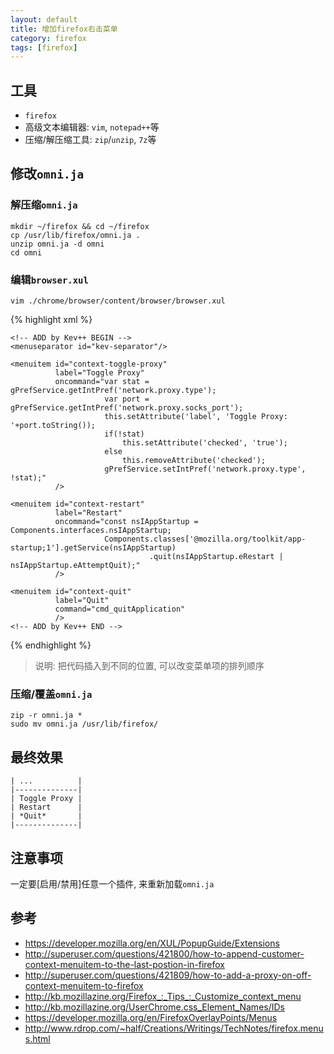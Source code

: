 ```yaml
---
layout: default
title: 增加firefox右击菜单
category: firefox
tags: [firefox]
---
```


## 工具
- `firefox`
- 高级文本编辑器: `vim`, `notepad++`等
- 压缩/解压缩工具: `zip`/`unzip`, `7z`等

## 修改`omni.ja`
### 解压缩`omni.ja`
    mkdir ~/firefox && cd ~/firefox
    cp /usr/lib/firefox/omni.ja .
    unzip omni.ja -d omni
    cd omni

### 编辑`browser.xul`
    vim ./chrome/browser/content/browser/browser.xul

{% highlight xml %}
<menupopup id="contentAreaContextMenu">
    <!-- SKIP -->
    <!-- SKIP -->
    <!-- SKIP -->
    <menuitem id="context-inspect"/>

    <!-- ADD by Kev++ BEGIN -->
    <menuseparator id="kev-separator"/>

    <menuitem id="context-toggle-proxy"
              label="Toggle Proxy"
              oncommand="var stat = gPrefService.getIntPref('network.proxy.type');
                         var port = gPrefService.getIntPref('network.proxy.socks_port');
                         this.setAttribute('label', 'Toggle Proxy: '+port.toString());
                         if(!stat)
                             this.setAttribute('checked', 'true');
                         else
                             this.removeAttribute('checked');
                         gPrefService.setIntPref('network.proxy.type', !stat);"
              />

    <menuitem id="context-restart"
              label="Restart"
              oncommand="const nsIAppStartup = Components.interfaces.nsIAppStartup;
                         Components.classes['@mozilla.org/toolkit/app-startup;1'].getService(nsIAppStartup)
                                   .quit(nsIAppStartup.eRestart | nsIAppStartup.eAttemptQuit);"
              />

    <menuitem id="context-quit"
              label="Quit"
              command="cmd_quitApplication"
              />
    <!-- ADD by Kev++ END -->

</menupopup>
{% endhighlight %}

> 说明: 把代码插入到不同的位置, 可以改变菜单项的排列顺序

### 压缩/覆盖`omni.ja`
    zip -r omni.ja *
    sudo mv omni.ja /usr/lib/firefox/

## 最终效果
    | ...          |
    |--------------|
    | Toggle Proxy |
    | Restart      |
    | *Quit*       |
    |--------------|

## 注意事项
一定要[启用/禁用]任意一个插件, 来重新加载`omni.ja`

## 参考
- https://developer.mozilla.org/en/XUL/PopupGuide/Extensions
- http://superuser.com/questions/421800/how-to-append-customer-context-menuitem-to-the-last-postion-in-firefox
- http://superuser.com/questions/421809/how-to-add-a-proxy-on-off-context-menuitem-to-firefox
- http://kb.mozillazine.org/Firefox_:_Tips_:_Customize_context_menu
- http://kb.mozillazine.org/UserChrome.css_Element_Names/IDs
- https://developer.mozilla.org/en/FirefoxOverlayPoints/Menus
- http://www.rdrop.com/~half/Creations/Writings/TechNotes/firefox.menus.html

